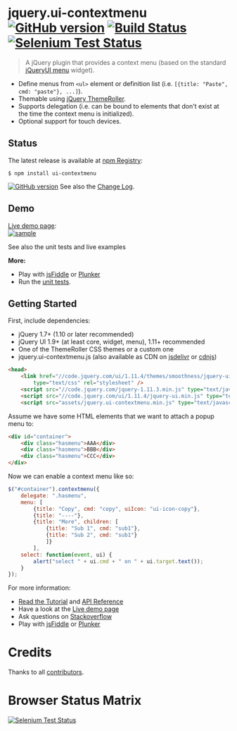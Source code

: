 # jquery.ui-contextmenu [![GitHub version](https://badge.fury.io/gh/mar10%2Fjquery-ui-contextmenu.svg)](https://github.com/mar10/jquery-ui-contextmenu/releases/latest) [![Build Status](https://travis-ci.org/mar10/jquery-ui-contextmenu.png?branch=master)](https://travis-ci.org/mar10/jquery-ui-contextmenu) [![Selenium Test Status](https://saucelabs.com/buildstatus/sauce-contextmenu)](https://saucelabs.com/u/sauce-contextmenu)

> A jQuery plugin that provides a context menu (based on the standard [jQueryUI menu] widget).

  * Define menus from `<ul>` element or definition list (i.e. 
    `[{title: "Paste", cmd: "paste"}, ...]`).
  * Themable using [jQuery ThemeRoller](http://jqueryui.com/themeroller/).
  * Supports delegation (i.e. can be bound to elements that don't exist at the
    time the context menu is initialized).
  * Optional support for touch devices.


## Status

The latest release is available at [npm Registry](https://www.npmjs.org/package/ui-contextmenu):
```shell
$ npm install ui-contextmenu
```

[![GitHub version](https://badge.fury.io/gh/mar10%2Fjquery-ui-contextmenu.svg)](https://github.com/mar10/jquery-ui-contextmenu/releases/latest)
See also the [Change Log](https://github.com/mar10/jquery-ui-contextmenu/blob/master/CHANGELOG.md).


## Demo

[Live demo page](http://wwwendt.de/tech/demo/jquery-contextmenu/demo/):<br>
[ ![sample](demo/teaser.png?raw=true) ](http://wwwendt.de/tech/demo/jquery-contextmenu/demo/ "Live demo")

See also the unit tests and live examples 

**More:**

  * Play with [jsFiddle](http://jsfiddle.net/mar10/6o3u8a88/) or 
    [Plunker](http://plnkr.co/edit/Bbcoqy?p=preview)
  * Run the [unit tests](http://rawgit.com/mar10/jquery-ui-contextmenu/master/test/index.html).


## Getting Started

First, include dependencies:

* jQuery 1.7+ (1.10 or later recommended)
* jQuery UI 1.9+ (at least core, widget, menu), 1.11+ recommended
* One of the ThemeRoller CSS themes or a custom one
* jquery.ui-contextmenu.js (also available as CDN on 
  [jsdelivr](http://www.jsdelivr.com/#!jquery.ui-contextmenu)
  or [cdnjs](https://cdnjs.com/libraries/jquery.ui-contextmenu))

```html
<head>
    <link href="//code.jquery.com/ui/1.11.4/themes/smoothness/jquery-ui.css" 
        type="text/css" rel="stylesheet" />
    <script src="//code.jquery.com/jquery-1.11.3.min.js" type="text/javascript"></script>
    <script src="//code.jquery.com/ui/1.11.4/jquery-ui.min.js" type="text/javascript"></script>
    <script src="assets/jquery.ui-contextmenu.min.js" type="text/javascript"></script>
```

Assume we have some HTML elements that we want to attach a popup menu to:

```html
<div id="container">
    <div class="hasmenu">AAA</div>
    <div class="hasmenu">BBB</div>
    <div class="hasmenu">CCC</div>
</div>
```

Now we can enable a context menu like so:

```js
$("#container").contextmenu({
	delegate: ".hasmenu",
	menu: [
		{title: "Copy", cmd: "copy", uiIcon: "ui-icon-copy"},
		{title: "----"},
		{title: "More", children: [
			{title: "Sub 1", cmd: "sub1"},
			{title: "Sub 2", cmd: "sub1"}
			]}
		],
	select: function(event, ui) {
		alert("select " + ui.cmd + " on " + ui.target.text());
	}
});
```

For more information:

  * [Read the Tutorial](https://github.com/mar10/jquery-ui-contextmenu/wiki) and 
    [API Reference](https://github.com/mar10/jquery-ui-contextmenu/wiki/ApiRef)
  * Have a look at the [Live demo page](http://wwwendt.de/tech/demo/jquery-contextmenu/demo/)
  * Ask questions on [Stackoverflow](http://stackoverflow.com/questions/tagged/jquery-ui-contextmenu)
  * Play with [jsFiddle](http://jsfiddle.net/mar10/6o3u8a88/) or 
    [Plunker](http://plnkr.co/edit/Bbcoqy?p=preview)


# Credits

Thanks to all [contributors](https://github.com/mar10/jquery-ui-contextmenu/contributors).


# Browser Status Matrix

[![Selenium Test Status](https://saucelabs.com/browser-matrix/sauce-contextmenu.svg)](https://saucelabs.com/u/sauce-contextmenu)


[jQueryUI menu]: http://jqueryui.com/menu/
